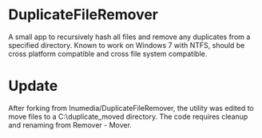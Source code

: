 DuplicateFileRemover
====================

A small app to recursively hash all files and remove any duplicates from a specified directory.  Known to work on Windows 7 with NTFS, should be cross platform compatible and cross file system compatible.

Update
======
After forking from Inumedia/DuplicateFileRemover, the utility was edited to move files to a C:\duplicate_moved directory.
The code requires cleanup and renaming from Remover - Mover. 
